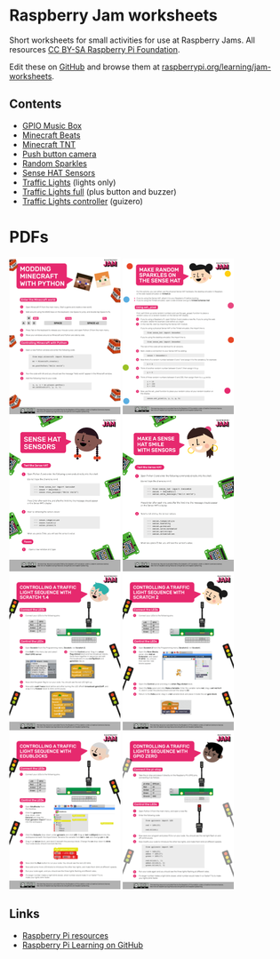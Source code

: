 # Raspberry Jam worksheets

Short worksheets for small activities for use at Raspberry Jams. All resources [CC BY-SA Raspberry Pi Foundation](https://github.com/raspberrypilearning/jam-worksheets/blob/master/LICENCE.md).

Edit these on [GitHub](https://github.com/raspberrypilearning/jam-worksheets) and browse them at [raspberrypi.org/learning/jam-worksheets](https://www.raspberrypi.org/learning/jam-worksheets/).

## Contents

- [GPIO Music Box](gpio-music-box/README.md)
- [Minecraft Beats](minecraft-beats/README.md)
- [Minecraft TNT](minecraft-tnt/README.md)
- [Push button camera](push-button-camera/README.md)
- [Random Sparkles](random-sparkles/README.md)
- [Sense HAT Sensors](sense-hat-sensors/README.md)
- [Traffic Lights](traffic-lights/README.md) (lights only)
- [Traffic Lights full](traffic-lights-full/README.md) (plus button and buzzer)
- [Traffic Lights controller](traffic-lights-controller/README.md) (guizero)

# PDFs

[![](images/minecraft.png)](jam-worksheets-pdf.zip)
[![](images/random-sparkles.png)](jam-worksheets-pdf.zip)
[![](images/sense-hat-sensors.png)](jam-worksheets-pdf.zip)
[![](images/sense-hat-smile.png)](jam-worksheets-pdf.zip)
[![](images/scratch1.png)](jam-worksheets-pdf.zip)
[![](images/scratch2.png)](jam-worksheets-pdf.zip)
[![](images/edublocks.png)](jam-worksheets-pdf.zip)
[![](images/gpiozero.png)](jam-worksheets-pdf.zip)

## Links

- [Raspberry Pi resources](https://www.raspberrypi.org/resources/)
- [Raspberry Pi Learning on GitHub](https://github.com/raspberrypilearning)
